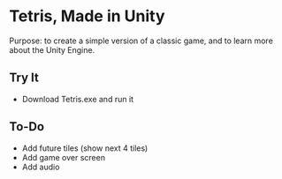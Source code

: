 # Tetris, Made in Unity
Purpose: to create a simple version of a classic game, and to learn more about the Unity Engine.

## Try It
- Download Tetris.exe and run it

## To-Do
- Add future tiles (show next 4 tiles)
- Add game over screen
- Add audio

